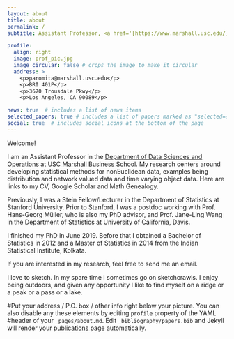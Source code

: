 ```yaml
---
layout: about
title: about
permalink: /
subtitle: Assistant Professor, <a href='[https://www.marshall.usc.edu/](https://www.marshall.usc.edu/departments/data-sciences-and-operations)'>DSO Department</a>, <a href='https://www.marshall.usc.edu/'>USC Marshall Business School</a>. 

profile:
  align: right
  image: prof_pic.jpg
  image_circular: false # crops the image to make it circular
  address: >
    <p>paromita@marshall.usc.edu</p>
    <p>BRI 401P</p>
    <p>3670 Trousdale Pkwy</p>
    <p>Los Angeles, CA 90089</p>

news: true  # includes a list of news items
selected_papers: true # includes a list of papers marked as "selected={true}"
social: true  # includes social icons at the bottom of the page
---
```


Welcome!

I am an Assistant Professor in the [Department of Data Sciences and Operations](https://www.marshall.usc.edu/departments/data-sciences-and-operations) at [USC Marshall Business School](https://www.marshall.usc.edu/). My research centers around developing statistical methods for nonEuclidean data, examples being distribution and network valued data and time varying object data. Here are links to my CV, Google Scholar and Math Genealogy. 

Previously, I was a Stein Fellow/Lecturer in the Department of Statistics at Stanford University. Prior to Stanford, I was a postdoc working with Prof. Hans-Georg Müller, who is also my PhD advisor, and Prof. Jane-Ling Wang in the Department of Statistics at University of California, Davis.

I finished my PhD in June 2019. Before that I obtained a Bachelor of Statistics in 2012 and a Master of Statistics in 2014 from the Indian Statistical Institute, Kolkata.

If you are interested in my research, feel free to send me an email.

I love to sketch. In my spare time I sometimes go on sketchcrawls. I enjoy being outdoors, and given any opportunity I like to find myself on a ridge or a peak or a pass or a lake.



#Put your address / P.O. box / other info right below your picture. You can also disable any these elements by editing `profile` property of the YAML #header of your `_pages/about.md`. Edit `_bibliography/papers.bib` and Jekyll will render your [publications page](/al-folio/publications/) automatically.


